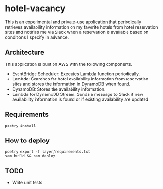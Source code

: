 # hotel-vacancy

This is an experimental and private-use application that periodically retrieves availability information on my favorite hotels from hotel reservation sites and notifies me via Slack when a reservation is available based on conditions I specify in advance.

## Architecture

This application is built on AWS with the following components.

- EventBridge Scheduler: Executes Lambda function periodically.
- Lambda: Searches for hotel availability information from reservation sites and stores the information in DynamoDB when found.
- DynamoDB: Stores the availability information.
- Lambda for DynamoDB Stream: Sends a message to Slack if new availability information is found or if existing availability are updated

## Requirements

```console
poetry install
```

## How to deploy

```console
poetry export -f layer/requirements.txt
sam build && sam deploy
```

## TODO

- Write unit tests
